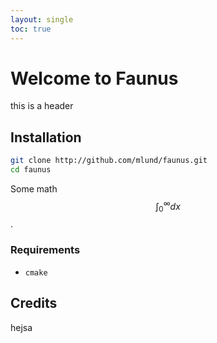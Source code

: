 ```yaml
---
layout: single
toc: true
---
```



# Welcome to Faunus

this is a header

## Installation

~~~ bash
git clone http://github.com/mlund/faunus.git
cd faunus
~~~

Some math $$\int_0^{\infty} dx$$.

### Requirements

- `cmake`


## Credits

hejsa
